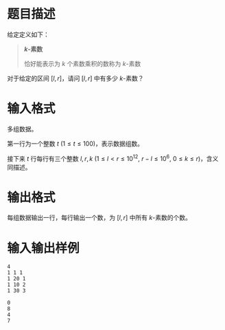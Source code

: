 # 题目描述

给定定义如下：

> **$k$-素数**
>
> 恰好能表示为 $k$ 个素数乘积的数称为 $k$-素数

对于给定的区间 $[l,r]$，请问 $[l,r]$ 中有多少 $k$-素数？

# 输入格式

多组数据。

第一行为一个整数 $t~(1 \leq t \leq 100)$，表示数据组数。

接下来 $t$ 行每行有三个整数 $l,r,k~(1 \leq l<r \leq {10}^{12},~r-l \leq {10}^6,~0 \leq k \leq r)$，含义同描述。

# 输出格式

每组数据输出一行，每行输出一个数，为 $[l,r]$ 中所有 $k$-素数的个数。

# 输入输出样例

```input1
4
1 1 1
1 20 1
1 10 2
1 30 3
```

```output1
0
8
4
7
```
